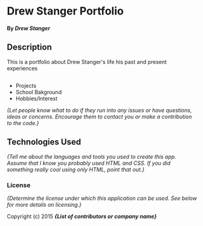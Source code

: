 # Drew Stanger Portfolio


#### By _**Drew Stanger**_

## Description

This is a portfolio about Drew Stanger's life his past and present experiences
## 

* Projects 
* School Bakground
* Hobbies/Interest 


_{Let people know what to do if they run into any issues or have questions, ideas or concerns.  Encourage them to contact you or make a contribution to the code.}_

## Technologies Used

_{Tell me about the languages and tools you used to create this app. Assume that I know you probably used HTML and CSS. If you did something really cool using only HTML, point that out.}_

### License

*{Determine the license under which this application can be used.  See below for more details on licensing.}*

Copyright (c) 2015 **_{List of contributors or company name}_**
